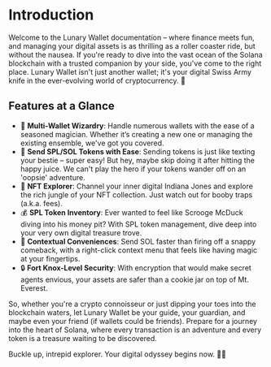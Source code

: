 # Introduction

Welcome to the Lunary Wallet documentation – where finance meets fun, and managing your digital assets is as thrilling as a roller coaster ride, but without the nausea. If you're ready to dive into the vast ocean of the Solana blockchain with a trusted companion by your side, you've come to the right place. Lunary Wallet isn't just another wallet; it's your digital Swiss Army knife in the ever-evolving world of cryptocurrency. 🚀

## Features at a Glance

- 🧙 **Multi-Wallet Wizardry**: Handle numerous wallets with the ease of a seasoned magician. Whether it’s creating a new one or managing the existing ensemble, we've got you covered.
- 💬 **Send SPL/SOL Tokens with Ease**: Sending tokens is just like texting your bestie – super easy! But hey, maybe skip doing it after hitting the happy juice. We can't play the hero if your tokens wander off on an 'oopsie' adventure.
- 🌴 **NFT Explorer**: Channel your inner digital Indiana Jones and explore the rich jungle of your NFT collection. Just watch out for booby traps (a.k.a. fees).
- 💰 **SPL Token Inventory**: Ever wanted to feel like Scrooge McDuck diving into his money pit? With SPL token management, dive deep into your very own digital treasure trove.
- 🫰 **Contextual Conveniences**: Send SOL faster than firing off a snappy comeback, with a right-click context menu that feels like having magic at your fingertips.
- 🔒 **Fort Knox-Level Security**: With encryption that would make secret agents envious, your assets are safer than a cookie jar on top of Mt. Everest.

So, whether you're a crypto connoisseur or just dipping your toes into the blockchain waters, let Lunary Wallet be your guide, your guardian, and maybe even your friend (if wallets could be friends). Prepare for a journey into the heart of Solana, where every transaction is an adventure and every token is a treasure waiting to be discovered.

Buckle up, intrepid explorer. Your digital odyssey begins now. 🌌💫
